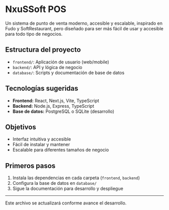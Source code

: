 # NxuSSoft POS

Un sistema de punto de venta moderno, accesible y escalable, inspirado en Fudo y SoftRestaurant, pero diseñado para ser más fácil de usar y accesible para todo tipo de negocios.

## Estructura del proyecto
- `frontend/`: Aplicación de usuario (web/mobile)
- `backend/`: API y lógica de negocio
- `database/`: Scripts y documentación de base de datos

## Tecnologías sugeridas
- **Frontend:** React, Next.js, Vite, TypeScript
- **Backend:** Node.js, Express, TypeScript
- **Base de datos:** PostgreSQL o SQLite (desarrollo)

## Objetivos
- Interfaz intuitiva y accesible
- Fácil de instalar y mantener
- Escalable para diferentes tamaños de negocio

## Primeros pasos
1. Instala las dependencias en cada carpeta (`frontend`, `backend`)
2. Configura la base de datos en `database/`
3. Sigue la documentación para desarrollo y despliegue

---

Este archivo se actualizará conforme avance el desarrollo.

